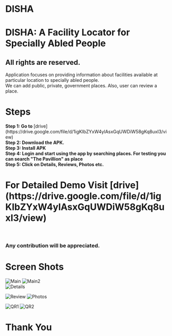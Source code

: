 # DISHA
<h1>DISHA: A Facility Locator for Specially Abled People</h1>
<h2>All rights are reserved.</h2>

Application focuses on providing information about facilities available at particular location to specially abled people.<br/>
We can add public, private, government places.
Also, user can review a place.

<h1>Steps</h1>
<b>Step 1: Go to </b> [drive](https://drive.google.com/file/d/1igKIbZYxW4ylAsxGqUWDiW58gKq8uxI3/view)<br>
<b>Step 2: Download the APK.</b><br>
<b>Step 3: Install APK</b><br>
<b>Step 4: Login and start using the app by searching places. For testing you can search "The Pavillion" as place</b><br>
<b>Step 5: Click on Details, Reviews, Photos etc.</b><br>
<h1>For Detailed Demo Visit [drive](https://drive.google.com/file/d/1igKIbZYxW4ylAsxGqUWDiW58gKq8uxI3/view)</h1><br>

<h3>Any contribution will be appreciated.</h3>

<h1>Screen Shots</h1>

![Main](https://user-images.githubusercontent.com/62764698/192109778-cf02c3bf-9c58-4494-827b-f3498e017ca6.jpeg)
![Main2](https://user-images.githubusercontent.com/62764698/192109779-80a224d0-91d5-4b92-999c-9c8afcb3f7af.jpeg)
<br>
![Details](https://user-images.githubusercontent.com/62764698/192109784-805a09ff-0077-48ca-9e38-f64a4fb28078.jpeg)

![Review](https://user-images.githubusercontent.com/62764698/192109786-c85a7c9a-95d2-40fb-be25-c3b21f89b904.jpeg)
![Photos](https://user-images.githubusercontent.com/62764698/192109789-5f27aa70-53fb-4500-b3cb-2114e57571a9.jpeg)

![QR1](https://user-images.githubusercontent.com/62764698/192109793-2045d382-212c-4044-ad02-fc2bdb6117cc.jpeg)
![QR2](https://user-images.githubusercontent.com/62764698/192109800-eee16834-2fc1-48b8-83dc-308c09484fbc.jpeg)
<h1>Thank You</h1>
